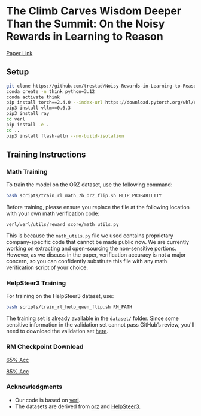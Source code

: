 # The Climb Carves Wisdom Deeper Than the Summit: On the Noisy Rewards in Learning to Reason

[Paper Link](./noisy_rewards_in_learning_to_reason.pdf)


## Setup

```sh
git clone https://github.com/trestad/Noisy-Rewards-in-Learning-to-Reason.git
conda create -n think python=3.12
conda activate think
pip install torch==2.4.0 --index-url https://download.pytorch.org/whl/cu121
pip3 install vllm==0.6.3
pip3 install ray
cd verl
pip install -e .
cd ..
pip3 install flash-attn --no-build-isolation
```

## Training Instructions

### Math Training

To train the model on the ORZ dataset, use the following command:

```sh
bash scripts/train_rl_math_7b_orz_flip.sh FLIP_PROBABILITY
```

Before training, please ensure you replace the file at the following location with your own math verification code:

```
verl/verl/utils/reward_score/math_utils.py
```
This is because the `math_utils.py` file we used contains proprietary company-specific code that cannot be made public now. 
We are currently working on extracting and open-sourcing the non-sensitive portions.
However, as we discuss in the paper, verification accuracy is not a major concern, so you can confidently substitute this file with any math verification script of your choice.

### HelpSteer3 Training

For training on the HelpSteer3 dataset, use:

```sh
bash scripts/train_rl_help_qwen_flip.sh RM_PATH
```

The training set is already available in the `dataset/` folder. Since some sensitive information in the validation set cannot pass GitHub’s review, you'll need to download the validation set [here](https://drive.google.com/file/d/1ABrlXPXdC34oTUg2otrlRMihxITeoesq/view?usp=sharing).

### RM Checkpoint Download

[65% Acc]()

[85% Acc]()


### Acknowledgments

* Our code is based on [verl](https://github.com/volcengine/verl).
* The datasets are derived from [orz](https://github.com/Open-Reasoner-Zero/Open-Reasoner-Zero) and [HelpSteer3](https://huggingface.co/datasets/nvidia/HelpSteer3).